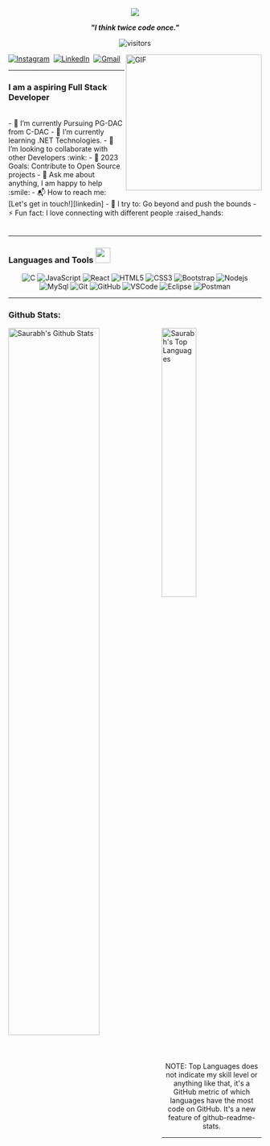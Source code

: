 <p align="center">
  <img src="https://readme-typing-svg.herokuapp.com?color=ec9783&size=30&center=true&vCenter=true&width=550&height=70&lines=Hey+There+👋+I'm+Saurabh;+Coding+Enthusiast+☀;Full+Stack+Developer+💻;">
</p>

<p align="center">
  <b><i>"I think twice code once."</i></b>
</p>

<p align="center">
    <img align="center" alt="visitors" src="https://gpvc.arturio.dev/potdukhe12" />
</p>
<img align="right" height="270px" alt="GIF" src="https://media.giphy.com/media/CVtNe84hhYF9u/giphy.gif" />
<p align="center">


<a href="https://www.instagram.com/_classic_sp/?hl=en"><img src="https://img.shields.io/badge/instagram-%23E4405F.svg?&style=for-the-badge&logo=instagram&logoColor=white" alt="Instagram" /></a>&nbsp;
<a href="https://www.linkedin.com/in/saurabh-potdukhe-61b643132/"><img src="https://img.shields.io/badge/linkedin-%230077B5.svg?&style=for-the-badge&logo=linkedin&logoColor=white" alt="LinkedIn" /></a>&nbsp;
<a href="mailto:potdukhe12@gmail.com?subject=Hello%20Saurabh"><img src="https://img.shields.io/badge/gmail-%23D14836.svg?&style=for-the-badge&logo=gmail&logoColor=white" alt="Gmail"/></a>&nbsp;
</p>




<!-- <a target="_blank" align="center">
  <img align="right" top="500" height="300" width="400" alt="GIF" src="https://media.giphy.com/media/SWoSkN6DxTszqIKEqv/giphy.gif">
</a> -->

-----
### I am a aspiring Full Stack Developer
<br>
- 🔭 I’m currently Pursuing PG-DAC from C-DAC 
- 🌱 I’m currently learning .NET Technologies.
- 👯 I’m looking to collaborate with other Developers :wink:
- 🥅 2023 Goals: Contribute to Open Source projects
- 💬 Ask me about anything, I am happy to help :smile:
- 📬 How to reach me: [Let's get in touch!][linkedin]
- 🧗 I try to: Go beyond and push the bounds
- ⚡ Fun fact: I love connecting with different people :raised_hands:

<br>
<br>

-----
### Languages and Tools <img src = "https://github.com/7oSkaaa/7oSkaaa/blob/main/Images/Programming_Languages.gif?raw=true" width = 30px />

<p align="center">


  <img src="http://img.shields.io/badge/-C-A8B9CC?style=for-the-badge&logo=c&logoColor=ffffff" alt="C" />
  <img src="https://img.shields.io/badge/-JavaScript-%23F7DF1C?style=for-the-badge&logo=javascript&logoColor=000000&labelColor=%23F7DF1C&color=%23FFCE5A" alt="JavaScript" />
  <img src="https://img.shields.io/badge/-React-61DAFB?style=for-the-badge&logo=react&logoColor=ffffff" alt="React" />
  <img src="https://img.shields.io/badge/-HTML5-%23E44D27?style=for-the-badge&logo=html5&logoColor=ffffff" alt="HTML5" />
  <img src="https://img.shields.io/badge/-CSS3-%231572B6?style=for-the-badge&logo=css3" alt="CSS3" />
  <img src="https://img.shields.io/badge/-Bootstrap-563D7C?style=for-the-badge&logo=Bootstrap" alt="Bootstrap" />
  <img src="https://img.shields.io/badge/-Nodejs-339933?style=for-the-badge&logo=Node.js&logoColor=ffffff" alt="Nodejs" />
  <img src="https://img.shields.io/badge/-MySql-CC2927?style=for-the-badge&logo=mysql&logoColor=ffffff" alt="MySql" />
  <img src="https://img.shields.io/badge/-Git-%23F05032?style=for-the-badge&logo=git&logoColor=%23ffffff" alt="Git" />
  <img src="https://img.shields.io/badge/-GitHub-181717?style=for-the-badge&logo=github" alt="GitHub" />
  <img src="http://img.shields.io/badge/-VS%20Code-007ACC?style=for-the-badge&logo=visual-studio-code&logoColor=ffffff" alt="VSCode" />
  <img src="http://img.shields.io/badge/-Eclipse-2C2255?style=for-the-badge&logo=eclipse&logoColor=ffffff" alt="Eclipse" />
  <img src="https://img.shields.io/badge/-Postman-%23E44D27?style=for-the-badge&logo=postman&logoColor=ffffff" alt="Postman" />

</p>


-----
### Github Stats:

<img align="left" src="https://github-readme-stats.vercel.app/api?username=potdukhe12&&show_icons=true&include_all_commits=true&title_color=fff&icon_color=79ff97&text_color=efefef&bg_color=24292e" alt="Saurabh's Github Stats" width="60%">
  
<div width="37%">  
<img src="https://github-readme-stats.vercel.app/api/top-langs/?username=potdukhe12&&show_icons=true&hide_border=true&theme=radical" width="37%" alt="Saurabh's Top Languages">
<br>
<p align="center" width="37%">
    NOTE: Top Languages does not indicate my skill level or anything like that, it's a GitHub metric of which languages have the most code on GitHub. It's a new feature of github-readme-stats.
</p>

-----
</div>


